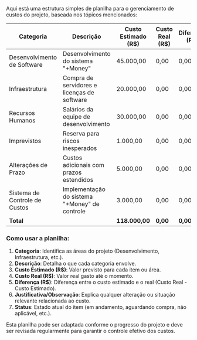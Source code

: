 Aqui está uma estrutura simples de planilha para o gerenciamento de custos do projeto, baseada nos tópicos mencionados:

| **Categoria**               | **Descrição**                                    | **Custo Estimado (R$)** | **Custo Real (R$)** | **Diferença (R$)** | **Justificativa/Observação**                         | **Status**           |
|-----------------------------|--------------------------------------------------|-------------------------|---------------------|--------------------|------------------------------------------------------|----------------------|
| Desenvolvimento de Software  | Desenvolvimento do sistema "+Money"              | 45.000,00               | 0,00                | 0,00               | Planejamento do desenvolvimento de funcionalidades.  | Em andamento         |
| Infraestrutura               | Compra de servidores e licenças de software      | 20.000,00               | 0,00                | 0,00               | Inclui servidores físicos e infraestrutura na nuvem. | Aguardando compra    |
| Recursos Humanos             | Salários da equipe de desenvolvimento            | 30.000,00               | 0,00                | 0,00               | Valor para 3 meses de trabalho (3 desenvolvedores).   | Em andamento         |
| Imprevistos                  | Reserva para riscos inesperados                 | 1.000,00               | 0,00                | 0,00               | Alocação para situações imprevistas.                 | Não utilizado        |
| Alterações de Prazo         | Custos adicionais com prazos estendidos          | 5.000,00                | 0,00                | 0,00               | Alterações no prazo de entrega do sistema.           | Não aplicável        |
| Sistema de Controle de Custos| Implementação do sistema "+Money" de controle    | 3.000,00                | 0,00                | 0,00               | Custo do software para gerenciamento financeiro.     | Em andamento         |
| **Total**                    |                                                  | **118.000,00**          | **0,00**            | **0,00**           |                                                      |                      |

### Como usar a planilha:

1. **Categoria**: Identifica as áreas do projeto (Desenvolvimento, Infraestrutura, etc.).
2. **Descrição**: Detalha o que cada categoria envolve.
3. **Custo Estimado (R$)**: Valor previsto para cada item ou área.
4. **Custo Real (R$)**: Valor real gasto até o momento.
5. **Diferença (R$)**: Diferença entre o custo estimado e o real (Custo Real - Custo Estimado).
6. **Justificativa/Observação**: Explica qualquer alteração ou situação relevante relacionada ao custo.
7. **Status**: Estado atual do item (em andamento, aguardando compra, não aplicável, etc.).

Esta planilha pode ser adaptada conforme o progresso do projeto e deve ser revisada regularmente para garantir o controle efetivo dos custos.
